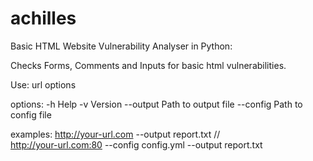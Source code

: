 # achilles

Basic HTML Website Vulnerability Analyser in Python:

Checks Forms, Comments and Inputs for basic html vulnerabilities.

Use: url options

options:
-h Help 
-v Version
--output Path to output file
--config Path to config file

examples:
http://your-url.com --output report.txt //  
http://your-url.com:80 --config config.yml --output report.txt





